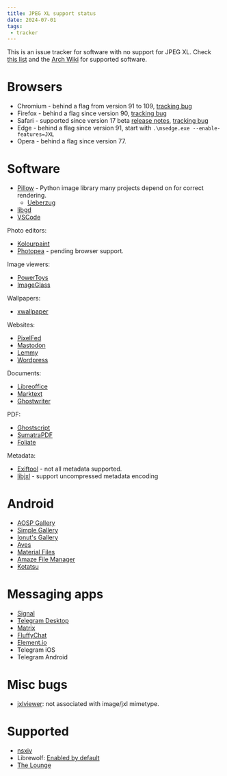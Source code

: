 ```yaml
---
title: JPEG XL support status
date: 2024-07-01
tags:
 - tracker
---
```


This is an issue tracker for software with no support for JPEG XL. Check [this list](https://github.com/libjxl/libjxl/blob/main/doc/software_support.md)
and the [Arch Wiki](https://wiki.archlinux.org/title/JPEG_XL#Support) for supported software.

# Browsers
* Chromium - behind a flag from version 91 to 109, [tracking bug](https://bugs.chromium.org/p/chromium/issues/detail?id=1178058)
* Firefox - behind a flag since version 90, [tracking bug](https://bugzilla.mozilla.org/show_bug.cgi?id=1539075)
* Safari - supported since version 17 beta [release notes](https://developer.apple.com/documentation/safari-release-notes/safari-17-release-notes), [tracking bug](https://bugs.webkit.org/show_bug.cgi?id=208235)
* Edge - behind a flag since version 91, start with `.\msedge.exe --enable-features=JXL`
* Opera - behind a flag since version 77.

# Software
- [Pillow](https://github.com/python-pillow/Pillow/issues/4247) - Python image library many projects depend on for correct rendering.
	- [Ueberzug](https://github.com/ueber-devel/ueberzug/issues/17)
- [libgd](https://github.com/libgd/libgd/issues/699)
- [VSCode](https://github.com/microsoft/vscode/issues/191376)

Photo editors:
- [Kolourpaint](https://bugs.kde.org/show_bug.cgi?id=462109)
- [Photopea](https://github.com/photopea/photopea/issues/5957) - pending browser support.

Image viewers:
- [PowerToys](https://github.com/microsoft/PowerToys/issues/21814)
- [ImageGlass](https://github.com/d2phap/ImageGlass/issues/940)

Wallpapers:
- [xwallpaper](https://github.com/stoeckmann/xwallpaper/issues/48)

Websites:
- [PixelFed](https://github.com/pixelfed/pixelfed/issues/3102)
- [Mastodon](https://github.com/mastodon/mastodon/issues/20896)
- [Lemmy](https://github.com/LemmyNet/lemmy/issues/3282)
- [Wordpress](https://github.com/WordPress/performance/issues/12)

Documents:
- [Libreoffice](https://bugs.documentfoundation.org/show_bug.cgi?id=156931)
- [Marktext](https://github.com/marktext/marktext/issues/3671)
- [Ghostwriter](https://bugs.kde.org/show_bug.cgi?id=473776)

PDF:
- [Ghostscript](https://bugs.ghostscript.com/show_bug.cgi?id=703844)
- [SumatraPDF](https://github.com/sumatrapdfreader/sumatrapdf/issues/1943)
- [Foliate](https://github.com/johnfactotum/foliate/issues/1193)

Metadata:
- [Exiftool](https://github.com/exiftool/exiftool/issues/157) - not all metadata supported.
- [libjxl](https://github.com/libjxl/libjxl/issues/1806) - support uncompressed metadata encoding

# Android
- [AOSP Gallery](https://issuetracker.google.com/issues/259900694)
- [Simple Gallery](https://github.com/SimpleMobileTools/Simple-Gallery/issues/2669)
- [Ionut's Gallery](https://github.com/IacobIonut01/Gallery/issues/145)
- [Aves](https://github.com/deckerst/aves/issues/56)
- [Material Files](https://github.com/zhanghai/MaterialFiles/issues/995)
- [Amaze File Manager](https://github.com/TeamAmaze/AmazeFileUtilities/issues/124)
- [Kotatsu](https://github.com/KotatsuApp/Kotatsu/issues/606)

# Messaging apps
- [Signal](https://community.signalusers.org/t/50331)
- [Telegram Desktop](https://github.com/telegramdesktop/tdesktop/pull/25572)
- [Matrix](https://github.com/matrix-org/matrix-spec-proposals/pull/4030)
- [FluffyChat](https://github.com/krille-chan/fluffychat/issues/547)
- [Element.io](https://github.com/vector-im/element-meta/discussions/2023)
- Telegram iOS
- Telegram Android

# Misc bugs
- [jxlviewer](https://github.com/oupson/jxlviewer/issues/26): not associated with image/jxl mimetype.

# Supported
- [nsxiv](https://codeberg.org/nsxiv/nsxiv)
- Librewolf: [Enabled by default](https://gitlab.com/librewolf-community/browser/source/-/merge_requests/53)
- [The Lounge](https://github.com/thelounge/thelounge/pull/4219)
